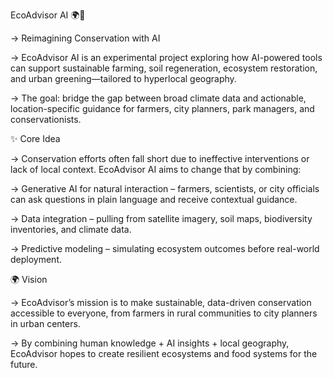 EcoAdvisor AI 🌍🌱

→ Reimagining Conservation with AI

→ EcoAdvisor AI is an experimental project exploring how AI-powered tools can support sustainable farming, soil regeneration, ecosystem restoration, and urban greening—tailored to hyperlocal geography.

→ The goal: bridge the gap between broad climate data and actionable, location-specific guidance for farmers, city planners, park managers, and conservationists.

✨ Core Idea

→ Conservation efforts often fall short due to ineffective interventions or lack of local context. EcoAdvisor AI aims to change that by combining:

→ Generative AI for natural interaction – farmers, scientists, or city officials can ask questions in plain language and receive contextual guidance.

→ Data integration – pulling from satellite imagery, soil maps, biodiversity inventories, and climate data.

→ Predictive modeling – simulating ecosystem outcomes before real-world deployment.

🌍 Vision

→ EcoAdvisor’s mission is to make sustainable, data-driven conservation accessible to everyone, from farmers in rural communities to city planners in urban centers.

→ By combining human knowledge + AI insights + local geography, EcoAdvisor hopes to create resilient ecosystems and food systems for the future.
